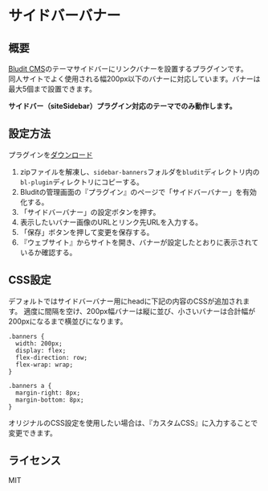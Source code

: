 # サイドバーバナー

## 概要
[Bludit CMS](https://bludit.com/)のテーマサイドバーにリンクバナーを設置するプラグインです。<br>
同人サイトでよく使用される幅200px以下のバナーに対応しています。バナーは最大5個まで設置できます。

**サイドバー（siteSidebar）プラグイン対応のテーマでのみ動作します。**

## 設定方法
プラグインを[ダウンロード](https://github.com/sakanafurai/sidebar-banners/releases/download/v1.0.1/sidebar-banners.zip)

1. zipファイルを解凍し、```sidebar-banners```フォルダを```bludit```ディレクトリ内の```bl-plugin```ディレクトリにコピーする。
2. Bluditの管理画面の『プラグイン』のページで「サイドバーバナー」を有効化する。
3. 「サイドバーバナー」の設定ボタンを押す。
4. 表示したいバナー画像のURLとリンク先URLを入力する。
5. 「保存」ボタンを押して変更を保存する。
6. 『ウェブサイト』からサイトを開き、バナーが設定したとおりに表示されているか確認する。

## CSS設定

デフォルトではサイドバーバナー用にheadに下記の内容のCSSが追加されます。
適度に間隔を空け、200px幅バナーは縦に並び、小さいバナーは合計幅が200pxになるまで横並びになります。

```
.banners {
  width: 200px;
  display: flex;
  flex-direction: row;
  flex-wrap: wrap;
}

.banners a {
  margin-right: 8px;
  margin-bottom: 8px;
}

```

オリジナルのCSS設定を使用したい場合は、『カスタムCSS』に入力することで変更できます。

## ライセンス
MIT
